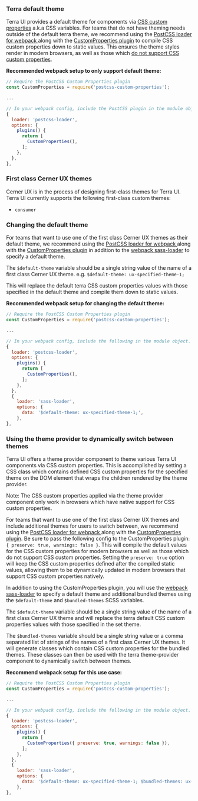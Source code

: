 ### Terra default theme
Terra UI provides a default theme for components via [CSS custom properties](https://developer.mozilla.org/en-US/docs/Web/CSS/--*) a.k.a CSS variables.
For teams that do not have theming needs outside of the default terra theme, we recommend using the [PostCSS loader for webpack ](https://github.com/postcss/postcss-loader/) along with the [CustomProperties plugin](https://github.com/postcss/postcss-custom-properties) to compile CSS custom properties down to static values. This ensures the theme styles render in modern browsers, as well as those which [do not support CSS custom properties](http://caniuse.com/#search=custom%20properties).


__Recommended webpack setup to only support default theme:__
```js
// Require the PostCSS Custom Properties plugin
const CustomProperties = require('postcss-custom-properties');

...

// In your webpack config, include the PostCSS plugin in the module object
{
  loader: 'postcss-loader',
  options: {
    plugins() {
      return [
        CustomProperties(),
      ];
    },
  },
},
```

### First class Cerner UX themes
Cerner UX is in the process of designing first-class themes for Terra UI. Terra UI currently supports the following first-class custom themes:
* `consumer`

### Changing the default theme
For teams that want to use one of the first class Cerner UX themes as their default theme, we recommend using the [PostCSS loader for webpack ](https://github.com/postcss/postcss-loader/) along with the [CustomProperties plugin](https://github.com/postcss/postcss-custom-properties) in addition to the [webpack sass-loader](https://github.com/webpack-contrib/sass-loader) to specify a default theme.

The `$default-theme` variable should be a single string value of the name of a first class Cerner UX theme. e.g. `$default-theme: ux-specified-theme-1;`

This will replace the default terra CSS custom properties values with those specified in the default theme and compile them down to static values.

__Recommended webpack setup for changing the default theme:__
```js
// Require the PostCSS Custom Properties plugin
const CustomProperties = require('postcss-custom-properties');

...

// In your webpack config, include the following in the module object.
{
  loader: 'postcss-loader',
  options: {
    plugins() {
      return [
        CustomProperties(),
      ];
    },
  },
  {
    loader: 'sass-loader',
    options: {
      data: '$default-theme: ux-specified-theme-1;',
    },
},
```

### Using the theme provider to dynamically switch between themes
Terra UI offers a theme provider component to theme various Terra UI components via CSS custom properties. This is accomplished by setting a CSS class which contains defined CSS custom properties for the specified theme on the DOM element that wraps the children rendered by the theme provider.

Note: The CSS custom properties applied via the theme provider component only work in browsers which have native support for CSS custom properties.

For teams that want to use one of the first class Cerner UX themes and include additional themes for users to switch between, we recommend using the [PostCSS loader for webpack ](https://github.com/postcss/postcss-loader/) along with the [CustomProperties plugin](https://github.com/postcss/postcss-custom-properties). Be sure to pass the following config to the CustomProperties plugin: `{ preserve: true, warnings: false }`. This will compile the default values for the CSS custom properties for modern browsers as well as those which do not support CSS custom properties. Setting the `preserve: true` option will keep the CSS custom properties defined after the compiled static values, allowing them to be dynamically updated in modern browsers that support CSS custom properties natively.

In addition to using the CustomProperties plugin, you will use the [webpack sass-loader](https://github.com/webpack-contrib/sass-loader) to specify a default theme and additional bundled themes using the `$default-theme` and `$bundled-themes` SCSS variables.

The `$default-theme` variable should be a single string value of the name of a first class Cerner UX theme and will replace the terra default CSS custom properties values with those specified in the set theme.

The `$bundled-themes` variable should be a single string value or a comma separated list of strings of the names of a first class Cerner UX themes. It will generate classes which contain CSS custom properties for the bundled themes. These classes can then be used with the terra theme-provider component to dynamically switch between themes.


__Recommend webpack setup for this use case:__
```js
// Require the PostCSS Custom Properties plugin
const CustomProperties = require('postcss-custom-properties');

...

// In your webpack config, include the following in the module object.
{
  loader: 'postcss-loader',
  options: {
    plugins() {
      return [
        CustomProperties({ preserve: true, warnings: false }),
      ];
    },
  },
  {
    loader: 'sass-loader',
    options: {
      data: '$default-theme: ux-specified-theme-1; $bundled-themes: ux-specified-theme-2, ux-specified-theme-3',
    },
},
```
